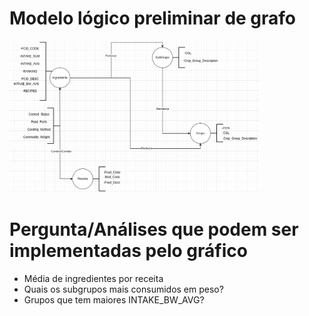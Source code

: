 # Modelo lógico preliminar de grafo
<img src="Modelo_Logico.png" width="400px" height="auto">

# Pergunta/Análises que podem ser implementadas pelo gráfico
* Média de ingredientes por receita
* Quais os subgrupos mais consumidos em peso?
* Grupos que tem maiores INTAKE_BW_AVG?
